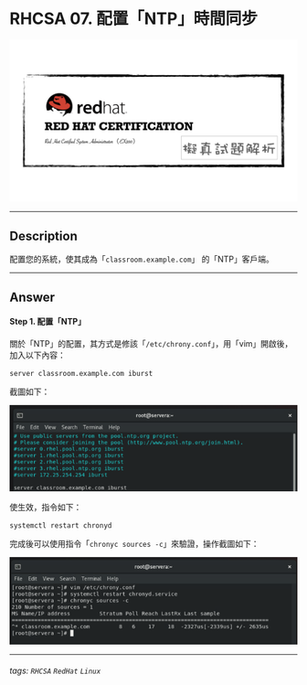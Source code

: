 # RHCSA 07. 配置「NTP」時間同步

![](https://github.com/rickbsr/Certification-RedHat-RHCSA/blob/main/pics/redhat-rhcsa.png?raw=true)

---

## Description

配置您的系統，使其成為「`classroom.example.com`」 的「NTP」客戶端。

---

## Answer

#### Step 1. 配置「NTP」

關於「NTP」的配置，其方式是修該「`/etc/chrony.conf`」，用「vim」開啟後，加入以下內容：

```
server classroom.example.com iburst
```

截圖如下：

![](https://github.com/rickbsr/Certification-RedHat-RHCSA/blob/main/pics/q07_chrony_content.png?raw=true)

使生效，指令如下：

```
systemctl restart chronyd
```

完成後可以使用指令「`chronyc sources -c`」來驗證，操作截圖如下：

![](https://github.com/rickbsr/Certification-RedHat-RHCSA/blob/main/pics/q07_chrony.png?raw=true)

---

###### tags: `RHCSA` `RedHat` `Linux`